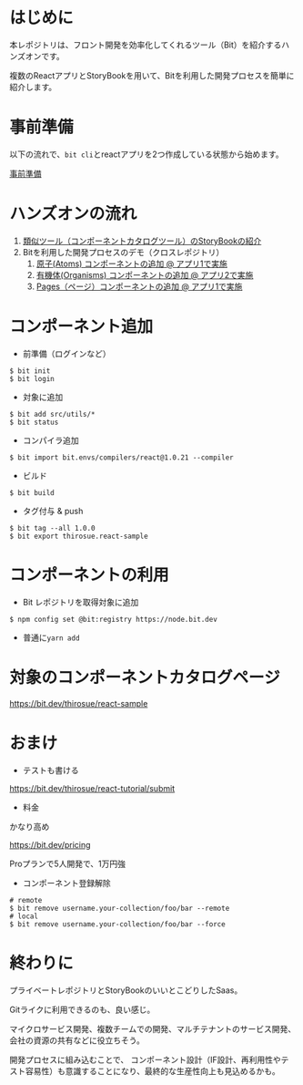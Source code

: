 # はじめに

本レポジトリは、フロント開発を効率化してくれるツール（Bit）を紹介するハンズオンです。

複数のReactアプリとStoryBookを用いて、Bitを利用した開発プロセスを簡単に紹介します。

# 事前準備

以下の流れで、`bit cli`とreactアプリを2つ作成している状態から始めます。

[事前準備](doc/Preparation.md)

# ハンズオンの流れ

1. [類似ツール（コンポーネントカタログツール）のStoryBookの紹介](doc/1.md)
2. Bitを利用した開発プロセスのデモ（クロスレポジトリ）
   1. [原子(Atoms) コンポーネントの追加 @ アプリ1で実施](doc/2-1.md)
   2. [有機体(Organisms) コンポーネントの追加 @ アプリ2で実施](doc/2-2.md)
   3. [Pages（ページ）コンポーネントの追加 @ アプリ1で実施](doc/2-3.md)

# コンポーネント追加

* 前準備（ログインなど）

```
$ bit init
$ bit login
```

* 対象に追加

```
$ bit add src/utils/*
$ bit status
```

* コンパイラ追加

```
$ bit import bit.envs/compilers/react@1.0.21 --compiler
```

* ビルド

```
$ bit build
```

* タグ付与 & push

```
$ bit tag --all 1.0.0
$ bit export thirosue.react-sample
```

# コンポーネントの利用

* Bit レポジトリを取得対象に追加

```
$ npm config set @bit:registry https://node.bit.dev
```

* 普通に`yarn add`

# 対象のコンポーネントカタログページ

https://bit.dev/thirosue/react-sample

# おまけ

* テストも書ける

https://bit.dev/thirosue/react-tutorial/submit

* 料金

かなり高め

https://bit.dev/pricing

Proプランで5人開発で、1万円強

* コンポーネント登録解除

```
# remote
$ bit remove username.your-collection/foo/bar --remote
# local
$ bit remove username.your-collection/foo/bar --force
```

# 終わりに

プライベートレポジトリとStoryBookのいいとこどりしたSaas。

Gitライクに利用できるのも、良い感じ。

マイクロサービス開発、複数チームでの開発、マルチテナントのサービス開発、会社の資源の共有などに役立ちそう。

開発プロセスに組み込むことで、
コンポーネント設計（IF設計、再利用性やテスト容易性）も意識することになり、最終的な生産性向上も見込めるかも。
